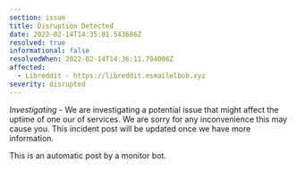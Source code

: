 ```yaml
---
section: issue
title: Disruption Detected
date: 2022-02-14T14:35:01.543686Z
resolved: true
informational: false
resolvedWhen: 2022-02-14T14:36:11.794006Z
affected:
  - Libreddit - https://libreddit.esmailelbob.xyz
severity: disrupted
---
```

*Investigating* - We are investigating a potential issue that might affect the uptime of one our of services. We are sorry for any inconvenience this may cause you. This incident post will be updated once we have more information.

This is an automatic post by a monitor bot.
        